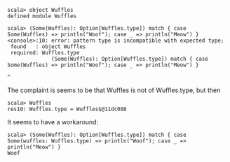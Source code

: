 ```
scala> object Wuffles
defined module Wuffles

scala> (Some(Wuffles): Option[Wuffles.type]) match { case Some(Wuffles) => println("Woof"); case _ => println("Meow") }
<console>:10: error: pattern type is incompatible with expected type;
 found   : object Wuffles
 required: Wuffles.type
              (Some(Wuffles): Option[Wuffles.type]) match { case Some(Wuffles) => println("Woof"); case _ => println("Meow") }
                                                                      ^
```
The complaint is seems to be that Wuffles is not of Wuffles.type, but then

```
scala> Wuffles
res10: Wuffles.type = Wuffles$@11dc088
```

It seems to have a workaround:
```
scala> (Some(Wuffles): Option[Wuffles.type]) match { case Some(wuffles: Wuffles.type) => println("Woof"); case _ => println("Meow") }
Woof
```
